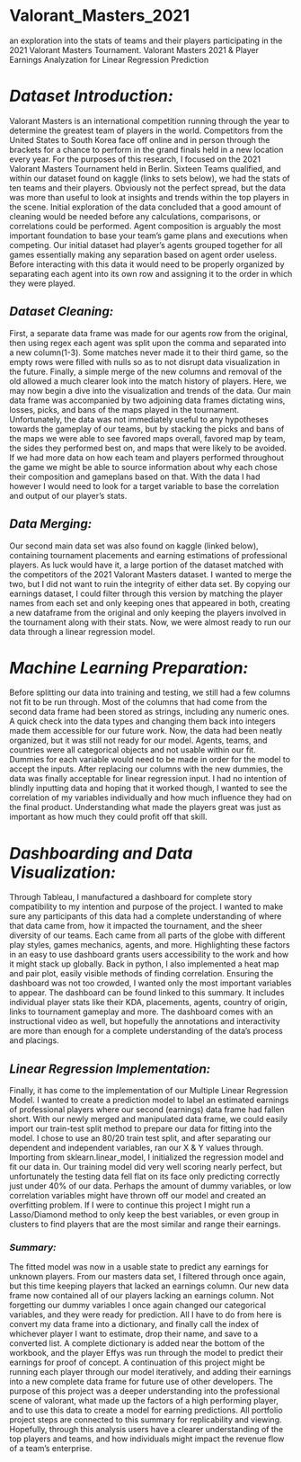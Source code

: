 # Valorant_Masters_2021
an exploration into the stats of teams and their players participating in the 2021 Valorant Masters Tournament.
Valorant Masters 2021 & Player Earnings Analyzation for Linear Regression Prediction


# ***Dataset Introduction:***

Valorant Masters is an international competition running through the year to determine the greatest team of players in the world. Competitors from the United States to South Korea face off online and in person through the brackets for a chance to perform in the grand finals held in a new location every year. For the purposes of this research, I focused on the 2021 Valorant Masters Tournament held in Berlin. Sixteen Teams qualified, and within our dataset found on kaggle (links to sets below), we had the stats of ten teams and their players. Obviously not the perfect spread, but the data was more than useful to look at insights and trends within the top players in the scene.
Initial exploration of the data concluded that a good amount of cleaning would be needed before any calculations, comparisons, or correlations could be performed. Agent composition is arguably the most important foundation to base your team’s game plans and executions when competing. Our initial dataset had player’s agents grouped together for all games essentially making any separation based on agent order useless. Before interacting with this data it would need to be properly organized by separating each agent into its own row and assigning it to the order in which they were played. 

## ***Dataset Cleaning:***

First, a separate data frame was made for our agents row from the original, then using regex each agent was split upon the comma and separated into a new column(1-3). Some matches never made it to their third game, so the empty rows were filled with nulls so as to not disrupt data visualization in the future. Finally, a simple merge of the new columns and removal of the old allowed a much clearer look into the match history of players.
Here, we may now begin a dive into the visualization and trends of the data. Our main data frame was accompanied by two adjoining data frames dictating wins, losses, picks, and bans of the maps played in the tournament. Unfortunately, the data was not immediately useful to any hypotheses towards the gameplay of our teams, but by stacking the picks and bans of the maps we were able to see favored maps overall, favored map by team, the sides they performed best on, and maps that were likely to be avoided. If we had more data on how each team and players performed throughout the game we might be able to source  information about why each chose their composition and gameplans based on that. With the data I had however I would need to look for a target variable to base the correlation and output of our player’s stats.

## ***Data Merging:***

Our second main data set was also found on kaggle (linked below), containing tournament placements and earning estimations of professional players. As luck would have it, a large portion of the dataset matched with the competitors of the 2021 Valorant Masters dataset. I wanted to merge the two, but I did not want to ruin the integrity of either data set. By copying our earnings dataset, I could filter through this version by matching the player names from each set and only keeping ones that appeared in both, creating a new dataframe from the original and only keeping the players involved in the tournament along with their stats. Now, we were almost ready to run our data through a linear regression model. 

# ***Machine Learning Preparation:***

Before splitting our data into training and testing, we still had a few columns not fit to be run through. Most of the columns that had come from the second data frame had been stored as strings, including any numeric ones. A quick check into the data types and changing them back into integers made them accessible for our future work. Now, the data had been neatly organized, but it was still not ready for our model. Agents, teams, and countries were all categorical objects and not usable within our fit. Dummies for each variable would need to be made in order for the model to accept the inputs. After replacing our columns with the new dummies, the data was finally acceptable for linear regression input. I had no intention of blindly inputting data and hoping that it worked though, I wanted to see the correlation of my variables individually and how much influence they had on the final product. Understanding what made the players great was just as important as how much they could profit off that skill. 

# ***Dashboarding and Data Visualization:***

Through Tableau, I manufactured a dashboard for complete story compatibility to my intention and purpose of the project. I wanted to make sure any participants of this data had a complete understanding of where that data came from, how it impacted the tournament, and the sheer diversity of our teams. Each came from all parts of the globe with different play styles, games mechanics, agents, and more. Highlighting these factors in an easy to use dashboard grants users accessibility to the work and how it might stack up globally. Back in python, I also implemented a heat map and pair plot, easily visible methods of finding correlation. Ensuring the dashboard was not too crowded, I wanted only the most important variables to appear. 
The dashboard can be found linked to this summary. It includes individual player stats like their KDA, placements, agents, country of origin, links to tournament gameplay and more. The dashboard comes with an instructional video as well, but hopefully the annotations and interactivity are more than enough for a complete understanding of the data’s process and placings. 

## ***Linear Regression Implementation:***

Finally, it has come to the implementation of our Multiple Linear Regression Model. I wanted to create a prediction model to label an estimated earnings of professional players where our second (earnings) data frame had fallen short. With our newly merged and manipulated data frame, we could easily import our train-test split method to prepare our data for fitting into the model. I chose to use an 80/20 train test split, and after separating our dependent and independent variables, ran our X & Y values through. Importing from sklearn.linear_model, I initialized the regression model and fit our data in. 
Our training model did very well scoring nearly perfect, but unfortunately the testing data fell flat on its face only predicting correctly just under 40% of our data. Perhaps the amount of dummy variables, or low correlation variables might have thrown off our model and created an overfitting problem. If I were to continue this project I might run a Lasso/Diamond method to only keep the best variables, or even group in clusters to find players that are the most similar and range their earnings.

### ***Summary:***

The fitted model was now in a usable state to predict any earnings for unknown players. From our masters data set, I filtered through once again, but this time keeping players that lacked an earnings column. Our new data frame now contained all of our players lacking an earnings column. Not forgetting our dummy variables I once again changed our categorical  variables, and they were ready for prediction. All I have  to do from here is convert my data frame into a dictionary, and finally call the index of whichever player I want to estimate, drop their name, and save to a converted list. A complete dictionary is added near the bottom of the workbook,  and the player Effys was run through the model to predict their earnings for proof of concept. A continuation of this project might be running each player through our model iteratively, and adding their earnings into a new complete data frame for future use of other developers.
The purpose of this project was a deeper understanding into the professional scene of valorant, what made up the factors of a high performing player, and to use this data to create a model for earning predictions. All portfolio project steps are connected to this summary for replicability and viewing. Hopefully, through this analysis users have a clearer understanding of the top players and teams, and how individuals might impact the revenue flow of a team’s enterprise.
